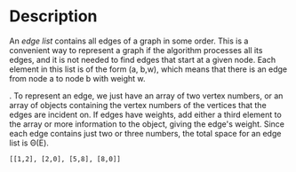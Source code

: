 # Description
An *edge list* contains all edges of a graph in some order. This is a convenient way to represent a graph if the algorithm processes all its edges, and it is not needed to find edges that start at a given node. Each element in this list is of the form (a, b,w), which means that there is an edge from node a to node b with weight w.

. To represent an edge, we just have an array of two vertex numbers, or an array of objects containing the vertex numbers of the vertices that the edges are incident on. If edges have weights, add either a third element to the array or more information to the object, giving the edge's weight. Since each edge contains just two or three numbers, the total space for an edge list is  Θ(E).
```
[[1,2], [2,0], [5,8], [8,0]] 
```
